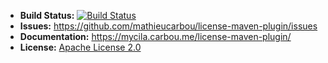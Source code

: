 - __Build Status:__ [![Build Status](https://app.travis-ci.com/mathieucarbou/license-maven-plugin.svg?branch=master)](https://app.travis-ci.com/mathieucarbou/license-maven-plugin)
- __Issues:__ https://github.com/mathieucarbou/license-maven-plugin/issues
- __Documentation:__ https://mycila.carbou.me/license-maven-plugin/
- __License:__ [Apache License 2.0](http://www.apache.org/licenses/LICENSE-2.0)
